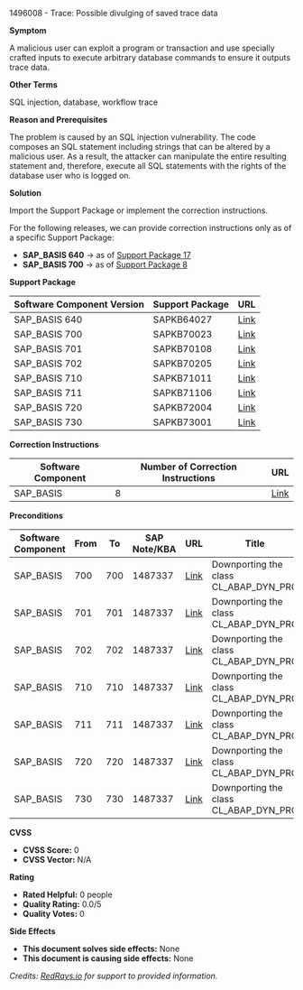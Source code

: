 1496008 - Trace: Possible divulging of saved trace data

**Symptom**

A malicious user can exploit a program or transaction and use specially crafted inputs to execute arbitrary database commands to ensure it outputs trace data.

**Other Terms**

SQL injection, database, workflow trace

**Reason and Prerequisites**

The problem is caused by an SQL injection vulnerability. The code composes an SQL statement including strings that can be altered by a malicious user. As a result, the attacker can manipulate the entire resulting statement and, therefore, execute all SQL statements with the rights of the database user who is logged on.

**Solution**

Import the Support Package or implement the correction instructions.

For the following releases, we can provide correction instructions only as of a specific Support Package:

- **SAP_BASIS 640** → as of [Support Package 17](https://me.sap.com/supportpackage/SAPKB64027)
- **SAP_BASIS 700** → as of [Support Package 8](https://me.sap.com/supportpackage/SAPKB70023)

**Support Package**

| Software Component Version | Support Package | URL |
|----------------------------|-----------------|-----|
| SAP_BASIS 640              | SAPKB64027      | [Link](https://me.sap.com/supportpackage/SAPKB64027) |
| SAP_BASIS 700              | SAPKB70023      | [Link](https://me.sap.com/supportpackage/SAPKB70023) |
| SAP_BASIS 701              | SAPKB70108      | [Link](https://me.sap.com/supportpackage/SAPKB70108) |
| SAP_BASIS 702              | SAPKB70205      | [Link](https://me.sap.com/supportpackage/SAPKB70205) |
| SAP_BASIS 710              | SAPKB71011      | [Link](https://me.sap.com/supportpackage/SAPKB71011) |
| SAP_BASIS 711              | SAPKB71106      | [Link](https://me.sap.com/supportpackage/SAPKB71106) |
| SAP_BASIS 720              | SAPKB72004      | [Link](https://me.sap.com/supportpackage/SAPKB72004) |
| SAP_BASIS 730              | SAPKB73001      | [Link](https://me.sap.com/supportpackage/SAPKB73001) |

**Correction Instructions**

| Software Component | Number of Correction Instructions | URL |
|--------------------|-----------------------------------|-----|
| SAP_BASIS          | 8                                 | [Link](https://me.sap.com/corrins/0001496008/41) |

**Preconditions**

| Software Component | From | To  | SAP Note/KBA | URL | Title                                    | Component         |
|--------------------|------|-----|--------------|-----|------------------------------------------|-------------------|
| SAP_BASIS          | 700  | 700 | 1487337      | [Link](https://me.sap.com/notes/1487337) | Downporting the class CL_ABAP_DYN_PRG | BC-ABA-LA         |
| SAP_BASIS          | 701  | 701 | 1487337      | [Link](https://me.sap.com/notes/1487337) | Downporting the class CL_ABAP_DYN_PRG | BC-ABA-LA         |
| SAP_BASIS          | 702  | 702 | 1487337      | [Link](https://me.sap.com/notes/1487337) | Downporting the class CL_ABAP_DYN_PRG | BC-ABA-LA         |
| SAP_BASIS          | 710  | 710 | 1487337      | [Link](https://me.sap.com/notes/1487337) | Downporting the class CL_ABAP_DYN_PRG | BC-ABA-LA         |
| SAP_BASIS          | 711  | 711 | 1487337      | [Link](https://me.sap.com/notes/1487337) | Downporting the class CL_ABAP_DYN_PRG | BC-ABA-LA         |
| SAP_BASIS          | 720  | 720 | 1487337      | [Link](https://me.sap.com/notes/1487337) | Downporting the class CL_ABAP_DYN_PRG | BC-ABA-LA         |
| SAP_BASIS          | 730  | 730 | 1487337      | [Link](https://me.sap.com/notes/1487337) | Downporting the class CL_ABAP_DYN_PRG | BC-ABA-LA         |

**CVSS**

- **CVSS Score:** 0
- **CVSS Vector:** N/A

**Rating**

- **Rated Helpful:** 0 people
- **Quality Rating:** 0.0/5
- **Quality Votes:** 0

**Side Effects**

- **This document solves side effects:** None
- **This document is causing side effects:** None

*Credits: [RedRays.io](https://redrays.io) for support to provided information.*